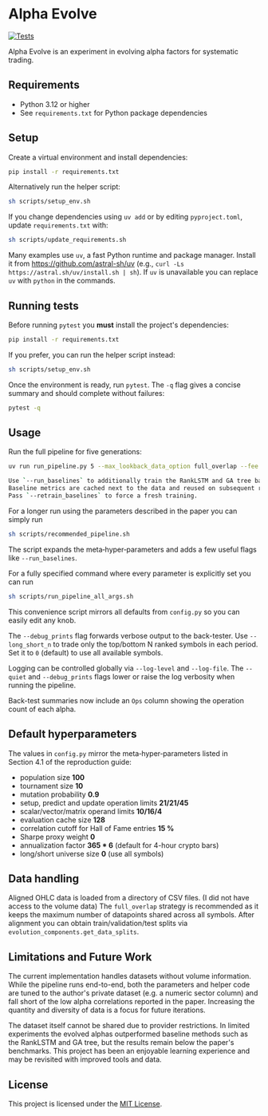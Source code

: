 # Alpha Evolve

[![Tests](https://github.com/YOUR_GITHUB_USERNAME/Alpha_Evolve/actions/workflows/python.yml/badge.svg)](https://github.com/YOUR_GITHUB_USERNAME/Alpha_Evolve/actions/workflows/python.yml)

Alpha Evolve is an experiment in evolving alpha factors for systematic trading.

## Requirements

- Python 3.12 or higher
- See `requirements.txt` for Python package dependencies

## Setup

Create a virtual environment and install dependencies:

```bash
pip install -r requirements.txt
```

Alternatively run the helper script:

```bash
sh scripts/setup_env.sh
```

If you change dependencies using `uv add` or by editing `pyproject.toml`,
update `requirements.txt` with:

```bash
sh scripts/update_requirements.sh
```

Many examples use `uv`, a fast Python runtime and package manager. Install it
from <https://github.com/astral-sh/uv> (e.g., `curl -Ls https://astral.sh/uv/install.sh | sh`).
If `uv` is unavailable you can replace `uv` with `python` in the commands.

## Running tests

Before running `pytest` you **must** install the project's dependencies:

```bash
pip install -r requirements.txt
```

If you prefer, you can run the helper script instead:

```bash
sh scripts/setup_env.sh
```

Once the environment is ready, run `pytest`.  The `-q` flag gives a concise
summary and should complete without failures:

```bash
pytest -q
```

## Usage

Run the full pipeline for five generations:

```bash
uv run run_pipeline.py 5 --max_lookback_data_option full_overlap --fee 0.5 --debug_prints

Use `--run_baselines` to additionally train the RankLSTM and GA tree baselines.
Baseline metrics are cached next to the data and reused on subsequent runs.
Pass `--retrain_baselines` to force a fresh training.
```

For a longer run using the parameters described in the paper you can simply run

```bash
sh scripts/recommended_pipeline.sh
```

The script expands the meta‑hyper‑parameters and adds a few useful flags like
`--run_baselines`.

For a fully specified command where every parameter is explicitly set you can
run

```bash
sh scripts/run_pipeline_all_args.sh
```

This convenience script mirrors all defaults from `config.py` so you can easily
edit any knob.

The `--debug_prints` flag forwards verbose output to the back-tester.
Use `--long_short_n` to trade only the top/bottom N ranked symbols in each
period.  Set it to `0` (default) to use all available symbols.

Logging can be controlled globally via `--log-level` and `--log-file`.  The
`--quiet` and `--debug_prints` flags lower or raise the log verbosity when
running the pipeline.

Back-test summaries now include an `Ops` column showing the operation count of each alpha.

## Default hyperparameters

The values in `config.py` mirror the meta‑hyper‑parameters listed in
Section 4.1 of the reproduction guide:

* population size **100**
* tournament size **10**
* mutation probability **0.9**
* setup, predict and update operation limits **21/21/45**
* scalar/vector/matrix operand limits **10/16/4**
* evaluation cache size **128**
* correlation cutoff for Hall of Fame entries **15 %**
* Sharpe proxy weight **0**
* annualization factor **365 * 6** (default for 4-hour crypto bars)
* long/short universe size **0** (use all symbols)

## Data handling

Aligned OHLC data is loaded from a directory of CSV files. (I did not have access to the volume data) The
`full_overlap` strategy is recommended as it keeps the maximum number of
datapoints shared across all symbols.  After alignment you can obtain
train/validation/test splits via `evolution_components.get_data_splits`.

## Limitations and Future Work

The current implementation handles datasets without volume information. While the pipeline runs end-to-end, both the parameters and helper code are tuned to the author's private dataset (e.g. a numeric sector column) and fall short of the low alpha correlations reported in the paper. Increasing the quantity and diversity of data is a focus for future iterations.

The dataset itself cannot be shared due to provider restrictions. In limited experiments the evolved alphas outperformed baseline methods such as the RankLSTM and GA tree, but the results remain below the paper's benchmarks. This project has been an enjoyable learning experience and may be revisited with improved tools and data.

## License

This project is licensed under the [MIT License](LICENSE).

